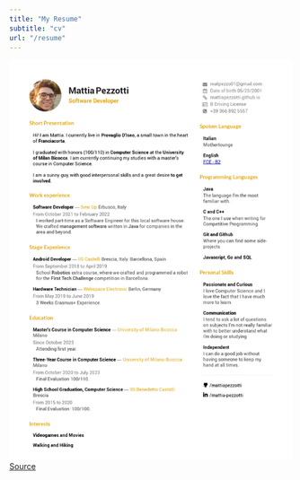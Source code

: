 ```yaml
---
title: "My Resume"
subtitle: "cv"
url: "/resume"
---
```


![resume](../images/cv.jpg)
[Source](https://drive.google.com/file/d/180XJF0hv5CTAdnH_DoCAtjthQq2RZ3HP/view?usp=sharing)